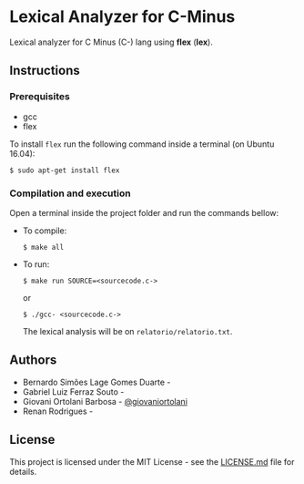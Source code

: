 
# Lexical Analyzer for C-Minus
Lexical analyzer for C Minus (C-) lang using **flex** (**lex**).

## Instructions

### Prerequisites  
* gcc
* flex

To install `flex` run the following command inside a terminal (on Ubuntu 16.04):
```
$ sudo apt-get install flex
```
### Compilation and execution
Open a terminal inside the project folder and run the commands bellow:

* To compile:
  ```
  $ make all
  ```
* To run:
  ```
  $ make run SOURCE=<sourcecode.c->
  ```
  or
  ```
  $ ./gcc- <sourcecode.c->
  ```
  The lexical analysis will be on `relatorio/relatorio.txt`.
  
## Authors

- Bernardo Simões Lage Gomes Duarte - 
- Gabriel Luiz Ferraz Souto - 
- Giovani Ortolani Barbosa - [@giovaniortolani](https://github.com/giovaniortolani)
- Renan Rodrigues -


## License
This project is licensed under the MIT License - see the [LICENSE.md](LICENSE.md) file for details.